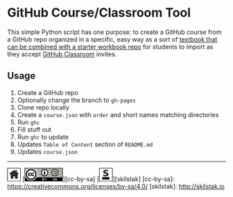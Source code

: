 # GitHub Course/Classroom Tool

This simple Python script has one purpose: to create a GitHub course
from a GitHub repo organized in a specific, easy way as a sort of
[textbook that can be combined with a starter workbook repo][text-work]
for students to import as they accept [GitHub Classroom][] invites.

[GitHub Classroom]: http://education.github.com
[text-work]: https://blog.skilstak.io/github-as-text-book-and-work-book-828ffada9542#.27uv08dea

## Usage

1. Create a GitHub repo
1. Optionally change the branch to `gh-pages`
1. Clone repo locally
1. Create a `course.json` with `order` and short names matching
   directories
1. Run `ghc`
1. Fill stuff out
1. Run `ghc` to update
  1. Updates `Table of Content` section of `README.md`
  1. Updates `course.json`
 
---
[![home](/assets/home-bw.png)](/README.md)
[![cc-by-sa](/assets/cc-by-sa.png)][cc-by-sa]
[![skilstak](/assets/skilstak-logo-bw.png)][skilstak]
[cc-by-sa]: https://creativecommons.org/licenses/by-sa/4.0/
[skilstak]: http://skilstak.io


